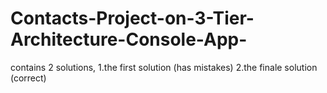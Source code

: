 # Contacts-Project-on-3-Tier-Architecture-Console-App-
contains 2 solutions, 
1.the first solution (has mistakes)
2.the finale solution (correct)
